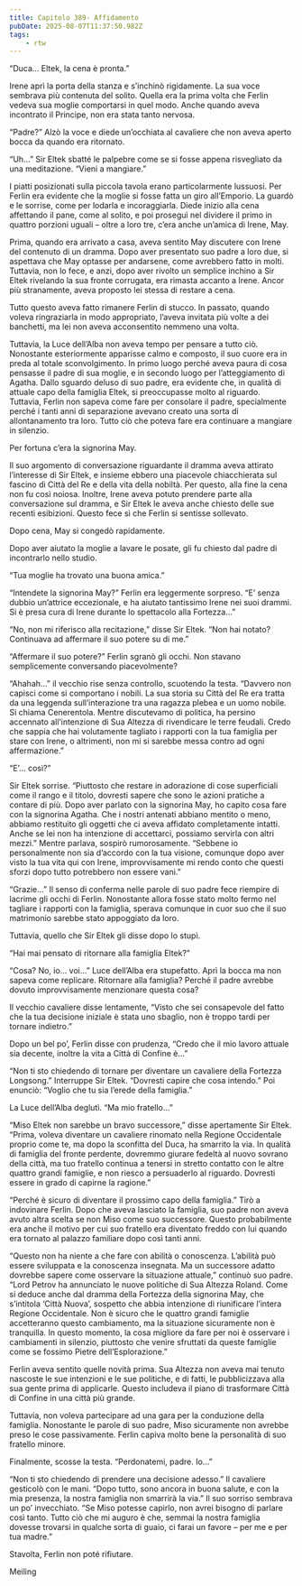 ```yaml
---
title: Capitolo 389- Affidamento
pubDate: 2025-08-07T11:37:50.982Z
tags:
    - rtw
---
```







“Duca… Eltek, la cena è pronta.”


Irene aprì la porta della stanza e s’inchinò rigidamente. La sua voce sembrava più contenuta del solito. Quella era la prima volta che Ferlin vedeva sua moglie comportarsi in quel modo. Anche quando aveva incontrato il Principe, non era stata tanto nervosa.


“Padre?” Alzò la voce e diede un’occhiata al cavaliere che non aveva aperto bocca da quando era ritornato.


“Uh…” Sir Eltek sbatté le palpebre come se si fosse appena risvegliato da una meditazione. “Vieni a mangiare.”


I piatti posizionati sulla piccola tavola erano particolarmente lussuosi. Per Ferlin era evidente che la moglie si fosse fatta un giro all’Emporio. La guardò e le sorrise, come per lodarla e incoraggiarla. Diede inizio alla cena affettando il pane, come al solito, e poi proseguì nel dividere il primo in quattro porzioni uguali – oltre a loro tre, c’era anche un’amica di Irene, May.


Prima, quando era arrivato a casa, aveva sentito May discutere con Irene del contenuto di un dramma. Dopo aver presentato suo padre a loro due, si aspettava che May optasse per andarsene, come avrebbero fatto in molti. Tuttavia, non lo fece, e anzi, dopo aver rivolto un semplice inchino a Sir Eltek rivelando la sua fronte corrugata, era rimasta accanto a Irene. Ancor più stranamente, aveva proposto lei stessa di restare a cena.


Tutto questo aveva fatto rimanere Ferlin di stucco. In passato, quando voleva ringraziarla in modo appropriato, l’aveva invitata più volte a dei banchetti, ma lei non aveva acconsentito nemmeno una volta.


Tuttavia, la Luce dell’Alba non aveva tempo per pensare a tutto ciò. Nonostante esteriormente apparisse calmo e composto, il suo cuore era in preda al totale sconvolgimento. In primo luogo perché aveva paura di cosa pensasse il padre di sua moglie, e in secondo luogo per l’atteggiamento di Agatha. Dallo sguardo deluso di suo padre, era evidente che, in qualità di attuale capo della famiglia Eltek, si preoccupasse molto al riguardo. Tuttavia, Ferlin non sapeva come fare per consolare il padre, specialmente perché i tanti anni di separazione avevano creato una sorta di allontanamento tra loro. Tutto ciò che poteva fare era continuare a mangiare in silenzio.


Per fortuna c’era la signorina May.


Il suo argomento di conversazione riguardante il dramma aveva attirato l’interesse di Sir Eltek, e insieme ebbero una piacevole chiacchierata sul fascino di Città del Re e della vita della nobiltà. Per questo, alla fine la cena non fu così noiosa. Inoltre, Irene aveva potuto prendere parte alla conversazione sul dramma, e Sir Eltek le aveva anche chiesto delle sue recenti esibizioni. Questo fece sì che Ferlin si sentisse sollevato.


Dopo cena, May si congedò rapidamente.


Dopo aver aiutato la moglie a lavare le posate, gli fu chiesto dal padre di incontrarlo nello studio.


“Tua moglie ha trovato una buona amica.”


“Intendete la signorina May?” Ferlin era leggermente sorpreso. “E’ senza dubbio un’attrice eccezionale, e ha aiutato tantissimo Irene nei suoi drammi. Si è presa cura di Irene durante lo spettacolo alla Fortezza…”


“No, non mi riferisco alla recitazione,” disse Sir Eltek. “Non hai notato? Continuava ad affermare il suo potere su di me.”


“Affermare il suo potere?” Ferlin sgranò gli occhi. Non stavano semplicemente conversando piacevolmente?


“Ahahah…” il vecchio rise senza controllo, scuotendo la testa. “Davvero non capisci come si comportano i nobili. La sua storia su Città del Re era tratta da una leggenda sull’interazione tra una ragazza plebea e un uomo nobile. Si chiama Cenerentola. Mentre discutevamo di politica, ha persino accennato all’intenzione di Sua Altezza di rivendicare le terre feudali. Credo che sappia che hai volutamente tagliato i rapporti con la tua famiglia per stare con Irene, o altrimenti, non mi si sarebbe messa contro ad ogni affermazione.”


“E’… così?”


Sir Eltek sorrise. “Piuttosto che restare in adorazione di cose superficiali come il rango e il titolo, dovresti sapere che sono le azioni pratiche a contare di più. Dopo aver parlato con la signorina May, ho capito cosa fare con la signorina Agatha. Che i nostri antenati abbiano mentito o meno, abbiamo restituito gli oggetti che ci aveva affidato completamente intatti. Anche se lei non ha intenzione di accettarci, possiamo servirla con altri mezzi.” Mentre parlava, sospirò rumorosamente. “Sebbene io personalmente non sia d’accordo con la tua visione, comunque dopo aver visto la tua vita qui con Irene, improvvisamente mi rendo conto che questi sforzi dopo tutto potrebbero non essere vani.”


“Grazie…” Il senso di conferma nelle parole di suo padre fece riempire di lacrime gli occhi di Ferlin. Nonostante allora fosse stato molto fermo nel tagliare i rapporti con la famiglia, sperava comunque in cuor suo che il suo matrimonio sarebbe stato appoggiato da loro.


Tuttavia, quello che Sir Eltek gli disse dopo lo stupì.


“Hai mai pensato di ritornare alla famiglia Eltek?”


“Cosa? No, io… voi…” Luce dell’Alba era stupefatto. Aprì la bocca ma non sapeva come replicare. Ritornare alla famiglia? Perché il padre avrebbe dovuto improvvisamente menzionare questa cosa?


Il vecchio cavaliere disse lentamente, “Visto che sei consapevole del fatto che la tua decisione iniziale è stata uno sbaglio, non è troppo tardi per tornare indietro.”


Dopo un bel po’, Ferlin disse con prudenza, “Credo che il mio lavoro attuale sia decente, inoltre la vita a Città di Confine è…”


“Non ti sto chiedendo di tornare per diventare un cavaliere della Fortezza Longsong.” Interruppe Sir Eltek. “Dovresti capire che cosa intendo.” Poi enunciò: “Voglio che tu sia l’erede della famiglia.”


La Luce dell’Alba deglutì. “Ma mio fratello…”


“Miso Eltek non sarebbe un bravo successore,” disse apertamente Sir Eltek. “Prima, voleva diventare un cavaliere rinomato nella Regione Occidentale proprio come te, ma dopo la sconfitta del Duca, ha smarrito la via. In qualità di famiglia del fronte perdente, dovremmo giurare fedeltà al nuovo sovrano della città, ma tuo fratello continua a tenersi in stretto contatto con le altre quattro grandi famiglie, e non riesco a persuaderlo al riguardo. Dovresti essere in grado di capirne la ragione.”


“Perché è sicuro di diventare il prossimo capo della famiglia.” Tirò a indovinare Ferlin. Dopo che aveva lasciato la famiglia, suo padre non aveva avuto altra scelta se non Miso come suo successore. Questo probabilmente era anche il motivo per cui suo fratello era diventato freddo con lui quando era tornato al palazzo familiare dopo così tanti anni.


“Questo non ha niente a che fare con abilità o conoscenza. L’abilità può essere sviluppata e la conoscenza insegnata. Ma un successore adatto dovrebbe sapere come osservare la situazione attuale,” continuò suo padre. “Lord Petrov ha annunciato le nuove politiche di Sua Altezza Roland. Come si deduce anche dal dramma della Fortezza della signorina May, che s’intitola ‘Città Nuova’, sospetto che abbia intenzione di riunificare l’intera Regione Occidentale. Non è sicuro che le quattro grandi famiglie accetteranno questo cambiamento, ma la situazione sicuramente non è tranquilla. In questo momento, la cosa migliore da fare per noi è osservare i cambiamenti in silenzio, piuttosto che venire sfruttati da queste famiglie come se fossimo Pietre dell’Esplorazione.”


Ferlin aveva sentito quelle novità prima. Sua Altezza non aveva mai tenuto nascoste le sue intenzioni e le sue politiche, e di fatti, le pubblicizzava alla sua gente prima di applicarle. Questo includeva il piano di trasformare Città di Confine in una città più grande.


Tuttavia, non voleva partecipare ad una gara per la conduzione della famiglia. Nonostante le parole di suo padre, Miso sicuramente non avrebbe preso le cose passivamente. Ferlin capiva molto bene la personalità di suo fratello minore.


Finalmente, scosse la testa. “Perdonatemi, padre. Io…”


“Non ti sto chiedendo di prendere una decisione adesso.” Il cavaliere gesticolò con le mani. “Dopo tutto, sono ancora in buona salute, e con la mia presenza, la nostra famiglia non smarrirà la via.” Il suo sorriso sembrava un po’ invecchiato. “Se Miso potesse capirlo, non avrei bisogno di parlare così tanto. Tutto ciò che mi auguro è che, semmai la nostra famiglia dovesse trovarsi in qualche sorta di guaio, ci farai un favore – per me e per tua madre.”


Stavolta, Ferlin non poté rifiutare.


Meiling








                                


                                



